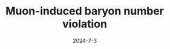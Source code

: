 ---
title: 'Muon-induced baryon number violation'
pub_number: 2
authors:  Patrick J. Fox,  Matheus Hostert,  Tony Menzo,  Maxim Pospelov,  Jure Zupan
collection: publication
permalink: /publication/2024-7-3-Muon-inducedbaryonnumberviolation
date: 2024-7-3
venue: Phys.Rev.D 
paperurl: 'https://arxiv.org/abs/2407.03450'
citation_notitle: 'Patrick J. Fox, Matheus Hostert, Tony Menzo, Maxim Pospelov, Jure Zupan, Phys.Rev.D 110 (2024) 7 075015'
citation: 'Muon-induced baryon number violation, Patrick J. Fox, Matheus Hostert, Tony Menzo, Maxim Pospelov, Jure Zupan, Phys.Rev.D 110 (2024) 7 075015'
eprint: '2407.03450'

---
